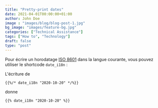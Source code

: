 ```yaml
---
title: "Pretty-print dates"
date: 2021-04-01T00:00:00+01:00
author: John Doe
image : "images/blog/blog-post-1.jpg"
bg_image: "images/feature-bg.jpg"
categories: ["Technical Assistance"]
tags: ["How to", "Technology"]
draft: false
type: "post"
---
```



Pour écrire un horodatage [ISO 8601](https://en.wikipedia.org/wiki/ISO_8601) dans la langue courante, vous pouvez utiliser le shortcode `date_i18n` :

L'écriture de

```
{{%/* date_i18n "2020-10-20" */%}}
```

donne

```
{{% date_i18n "2020-10-20" %}}
```
